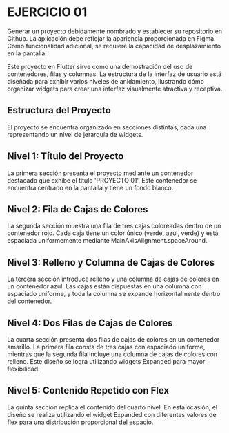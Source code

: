 # EJERCICIO 01
Generar un proyecto debidamente nombrado y establecer su repositorio en Github. La aplicación debe reflejar la apariencia proporcionada en Figma. Como funcionalidad adicional, se requiere la capacidad de desplazamiento en la pantalla.

Este proyecto en Flutter sirve como una demostración del uso de contenedores, filas y columnas. La estructura de la interfaz de usuario está diseñada para exhibir varios niveles de anidamiento, ilustrando cómo organizar widgets para crear una interfaz visualmente atractiva y receptiva.

## Estructura del Proyecto
El proyecto se encuentra organizado en secciones distintas, cada una representando un nivel de jerarquía de widgets.

## Nivel 1: Título del Proyecto
La primera sección presenta el proyecto mediante un contenedor destacado que exhibe el título 'PROYECTO 01'. Este contenedor se encuentra centrado en la pantalla y tiene un fondo blanco.

## Nivel 2: Fila de Cajas de Colores
La segunda sección muestra una fila de tres cajas coloreadas dentro de un contenedor rojo. Cada caja tiene un color único (verde, azul, verde) y está espaciada uniformemente mediante MainAxisAlignment.spaceAround.

## Nivel 3: Relleno y Columna de Cajas de Colores
La tercera sección introduce relleno y una columna de cajas de colores en un contenedor azul. Las cajas están dispuestas en una columna con espaciado uniforme, y toda la columna se expande horizontalmente dentro del contenedor.

## Nivel 4: Dos Filas de Cajas de Colores
La cuarta sección presenta dos filas de cajas de colores en un contenedor amarillo. La primera fila consta de tres cajas con espaciado uniforme, mientras que la segunda fila incluye una columna de cajas de colores con relleno. Este diseño se logra utilizando widgets Expanded para mayor flexibilidad.
## Nivel 5: Contenido Repetido con Flex
La quinta sección replica el contenido del cuarto nivel. En esta ocasión, el diseño se realiza utilizando el widget Expanded con diferentes valores de flex para una distribución proporcional del espacio.





